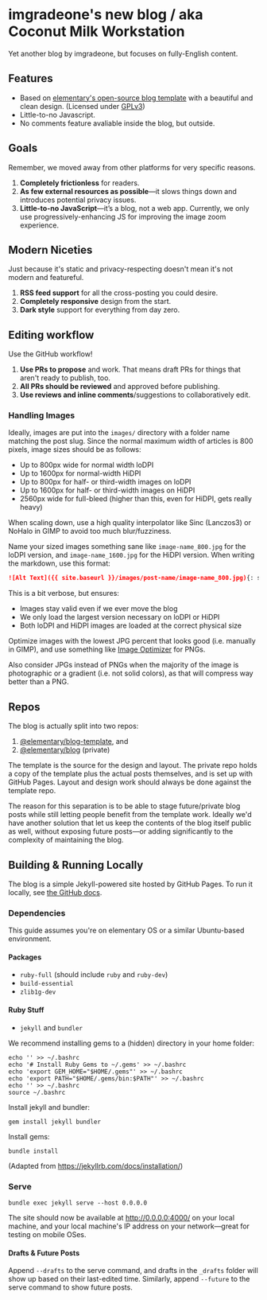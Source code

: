 # imgradeone's new blog / aka Coconut Milk Workstation

Yet another blog by imgradeone, but focuses on fully-English content.

## Features

- Based on [elementary's open-source blog template](https://github.com/elementary/blog-template) with a beautiful and clean design. (Licensed under [GPLv3](LICENSE))
- Little-to-no Javascript.
- No comments feature avaliable inside the blog, but outside.


## Goals

Remember, we moved away from other platforms for very specific reasons.

1. **Completely frictionless** for readers.
2. **As few external resources as possible**—it slows things down and introduces potential privacy issues.
3. **Little-to-no JavaScript**—it’s a blog, not a web app. Currently, we only use progressively-enhancing JS for improving the image zoom experience.

## Modern Niceties

Just because it's static and privacy-respecting doesn't mean it's not modern and featureful.

1. **RSS feed support** for all the cross-posting you could desire.
2. **Completely responsive** design from the start.
3. **Dark style** support for everything from day zero.

## Editing workflow

Use the GitHub workflow!

1. **Use PRs to propose** and work. That means draft PRs for things that aren't ready to publish, too.
2. **All PRs should be reviewed** and approved before publishing.
3. **Use reviews and inline comments**/suggestions to collaboratively edit.

### Handling Images

Ideally, images are put into the `images/` directory with a folder name matching the post slug. Since the normal maximum width of articles is 800 pixels, image sizes should be as follows:

- Up to 800px wide for normal width loDPI
- Up to 1600px for normal-width HiDPI
- Up to 800px for half- or third-width images on loDPI
- Up to 1600px for half- or third-width images on HiDPI
- 2560px wide for full-bleed (higher than this, even for HiDPI, gets really heavy)

When scaling down, use a high quality interpolator like Sinc (Lanczos3) or NoHalo in GIMP to avoid too much blur/fuzziness.

Name your sized images something sane like `image-name_800.jpg` for the loDPI version, and `image-name_1600.jpg` for the HiDPI version. When writing the markdown, use this format:

```markdown
![Alt Text]({{ site.baseurl }}/images/post-name/image-name_800.jpg){: srcset="{{ site.baseurl }}/images/post-name/image-name_1600.jpg 2x"}
```

This is a bit verbose, but ensures:

- Images stay valid even if we ever move the blog
- We only load the largest version necessary on loDPI or HiDPI
- Both loDPI and HiDPI images are loaded at the correct physical size

Optimize images with the lowest JPG percent that looks good (i.e. manually in GIMP), and use something like [Image Optimizer](https://appcenter.elementary.io/com.github.gijsgoudzwaard.image-optimizer) for PNGs.

Also consider JPGs instead of PNGs when the majority of the image is photographic or a gradient (i.e. not solid colors), as that will compress way better than a PNG.

## Repos

The blog is actually split into two repos:

1. [@elementary/blog-template](https://github.com/elementary/blog-template), and
2. [@elementary/blog](https://github.com/elementary/blog) (private)

The template is the source for the design and layout. The private repo holds a copy of the template plus the actual posts themselves, and is set up with GitHub Pages. Layout and design work should always be done against the template repo.

The reason for this separation is to be able to stage future/private blog posts while still letting people benefit from the template work. Ideally we'd have another solution that let us keep the contents of the blog itself public as well, without exposing future posts—or adding significantly to the complexity of maintaining the blog.

## Building & Running Locally

The blog is a simple Jekyll-powered site hosted by GitHub Pages. To run it locally, see [the GitHub docs](https://help.github.com/articles/setting-up-your-github-pages-site-locally-with-jekyll/).

### Dependencies

This guide assumes you're on elementary OS or a similar Ubuntu-based environment.

#### Packages

- `ruby-full` (should include `ruby` and `ruby-dev`)
- `build-essential`
- `zlib1g-dev`

#### Ruby Stuff

- `jekyll` and `bundler`

We recommend installing gems to a (hidden) directory in your home folder:

```shell
echo '' >> ~/.bashrc
echo '# Install Ruby Gems to ~/.gems' >> ~/.bashrc
echo 'export GEM_HOME="$HOME/.gems"' >> ~/.bashrc
echo 'export PATH="$HOME/.gems/bin:$PATH"' >> ~/.bashrc
echo '' >> ~/.bashrc
source ~/.bashrc
```

Install jekyll and bundler:

```shell
gem install jekyll bundler
```

Install gems:

```shell
bundle install
```

(Adapted from https://jekyllrb.com/docs/installation/)

### Serve

```shell
bundle exec jekyll serve --host 0.0.0.0
```

The site should now be available at http://0.0.0.0:4000/ on your local machine, and your local machine's IP address on your network—great for testing on mobile OSes.

#### Drafts & Future Posts

Append `--drafts` to the serve command, and drafts in the `_drafts` folder will show up based on their last-edited time. Similarly, append `--future` to the serve command to show future posts.
